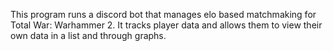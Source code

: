 
This program runs a discord bot that manages elo based matchmaking for Total War: Warhammer 2. It tracks player data and allows them to view their own data in a list and through graphs.
